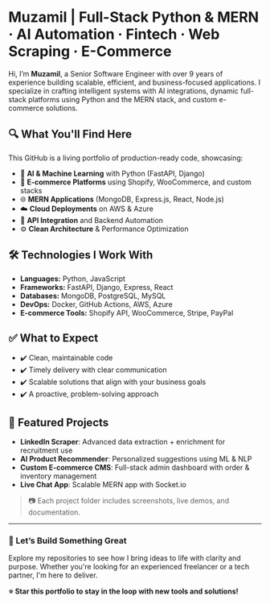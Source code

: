 # Muzamil | Full-Stack Python & MERN · AI Automation · Fintech · Web Scraping · E-Commerce

Hi, I’m **Muzamil**, a Senior Software Engineer with over 9 years of experience building scalable, efficient, and business-focused applications. I specialize in crafting intelligent systems with AI integrations, dynamic full-stack platforms using Python and the MERN stack, and custom e-commerce solutions.

## 🔍 What You'll Find Here

This GitHub is a living portfolio of production-ready code, showcasing:

- 🤖 **AI & Machine Learning** with Python (FastAPI, Django)
- 🛒 **E-commerce Platforms** using Shopify, WooCommerce, and custom stacks
- 🌐 **MERN Applications** (MongoDB, Express.js, React, Node.js)
- ☁️ **Cloud Deployments** on AWS & Azure
- 🔌 **API Integration** and Backend Automation
- ⚙️ **Clean Architecture** & Performance Optimization

## 🛠️ Technologies I Work With

- **Languages:** Python, JavaScript
- **Frameworks:** FastAPI, Django, Express, React
- **Databases:** MongoDB, PostgreSQL, MySQL
- **DevOps:** Docker, GitHub Actions, AWS, Azure
- **E-commerce Tools:** Shopify API, WooCommerce, Stripe, PayPal

## ✅ What to Expect

- ✔️ Clean, maintainable code
- ✔️ Timely delivery with clear communication
- ✔️ Scalable solutions that align with your business goals
- ✔️ A proactive, problem-solving approach

## 🚀 Featured Projects

- **LinkedIn Scraper**: Advanced data extraction + enrichment for recruitment use
- **AI Product Recommender**: Personalized suggestions using ML & NLP
- **Custom E-commerce CMS**: Full-stack admin dashboard with order & inventory management
- **Live Chat App**: Scalable MERN app with Socket.io

> 📷 Each project folder includes screenshots, live demos, and documentation.

---

### 💼 Let’s Build Something Great

Explore my repositories to see how I bring ideas to life with clarity and purpose. Whether you're looking for an experienced freelancer or a tech partner, I'm here to deliver.

**⭐ Star this portfolio to stay in the loop with new tools and solutions!**
